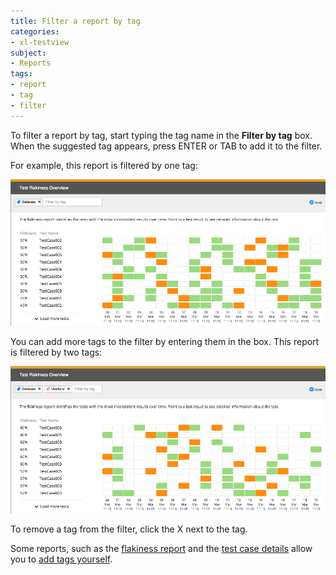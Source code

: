 ```yaml
---
title: Filter a report by tag
categories:
- xl-testview
subject:
- Reports
tags:
- report
- tag
- filter
---
```


To filter a report by tag, start typing the tag name in the **Filter by tag** box. When the suggested tag appears, press ENTER or TAB to add it to the filter.

For example, this report is filtered by one tag: 

![Sample report filtered by one tag](images/tag-filtered-report-one-tag.png)

You can add more tags to the filter by entering them in the box. This report is filtered by two tags:

![Sample report filtered by two tags](images/tag-filtered-report-two-tags.png)

To remove a tag from the filter, click the X next to the tag.

Some reports, such as the [flakiness report](/xl-testview/concept/reports.html#flakiness-overview) and the [test case details](/xl-testview/how-to/view-test-case-details.html) allow you to [add tags yourself](/xl-testview/how-to/add-a-tag-to-a-test-case.html).